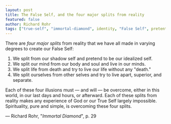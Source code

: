 ```yaml
---
layout: post
title: The False Self, and the four major splits from reality 
featured: false
author: Richard Rohr
tags: ["true-self", "immortal-diamond", identity, "False Self", pretention, mind, soul, death, life, spirituality]
---
```


There are _four major splits_ from reality that we have all made in varying degrees to create our False Self:

1. We split from our shadow self and pretend to be our idealized self.
2. We split our mind from our body and soul and live in our minds.
3. We split life from death and try to live our life without any "death."
4. We split ourselves from other selves and try to live apart, superior, and separate.

Each of these four illusions must ― and will ― be overcome, either in this world, in our last days and hours, or afterward. Each of these splits from reality makes any experience of God or our True Self largely impossible. Spirituality, pure and simple, is overcoming these four splits.

― Richard Rohr, "_Immortal Diamond_", p. 29